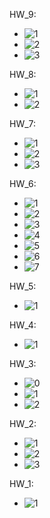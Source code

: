 HW_9:
  - ![1](https://github.com/user-attachments/assets/aeadaf7f-f227-464f-aeb7-702143a252ab)
  - ![2](https://github.com/user-attachments/assets/b2693b7c-453b-495a-89d4-2be2cc2ab6c6)
  - ![3](https://github.com/user-attachments/assets/c56d902a-cc5e-4219-871d-5481048e063b)

HW_8:
  - ![1](https://github.com/user-attachments/assets/aded4f83-d615-4066-a2c1-ed9e2e2bce96)
  - ![2](https://github.com/user-attachments/assets/00f47a73-22bc-45c9-b261-7bd0c30adfb7)

HW_7:
  - ![1](https://github.com/user-attachments/assets/9c8214fa-b585-4927-b5bc-23876807f945)
  - ![2](https://github.com/user-attachments/assets/a1a22d32-a5df-4a98-9a58-c9a484a077b2)
  - ![3](https://github.com/user-attachments/assets/31badeb9-d6e7-47e1-b71f-bbbea76b13df)

HW_6:
  - ![1](https://github.com/user-attachments/assets/3ea3101e-c813-4f7c-9371-2abc2ea1b1d5)
  - ![2](https://github.com/user-attachments/assets/1dfb685f-078e-45d1-91ac-a4468dd39b7e)
  - ![3](https://github.com/user-attachments/assets/1b41c32d-18fa-455f-82b3-49f5be1f2ea5)
  - ![4](https://github.com/user-attachments/assets/564f2456-ef42-482f-9773-0057b48bf6ff)
  - ![5](https://github.com/user-attachments/assets/293c69b2-2a5a-48af-95b2-719ccb32d372)
  - ![6](https://github.com/user-attachments/assets/0cf0b573-819a-4b18-853e-70c5bc7ccf65)
  - ![7](https://github.com/user-attachments/assets/08eb189c-c5d1-44cd-9e9b-4e9f9ce0a97e)

HW_5:
  - ![1](https://github.com/user-attachments/assets/b7c59893-4f75-4015-a444-8dacc35a7c62)

HW_4:
  - ![1](https://github.com/user-attachments/assets/4e5c0fbb-e41a-42c8-b0e2-1902594e4a99)

HW_3:
  - ![0](https://github.com/user-attachments/assets/6e62b3f1-defa-47b1-b970-a4a16c24dba2)
  - ![1](https://github.com/user-attachments/assets/a80cbb90-ad08-44ae-b8ac-1264fa26faa0)
  - ![2](https://github.com/user-attachments/assets/e7f01385-a1c5-4629-a93b-078551812b2c)

HW_2:
  - ![1](https://github.com/user-attachments/assets/d0a8c096-725f-4043-b968-31108c3b5baf)
  - ![2](https://github.com/user-attachments/assets/ba2e6f99-80b8-4b61-b448-f5cff7d9e18b)
  - ![3](https://github.com/user-attachments/assets/0a14c274-ec8e-4581-95f2-67baf4d4e158)

HW_1: 
  - ![1](https://github.com/user-attachments/assets/691b7a49-a64f-46f8-8da4-8b56a7d34ecf)

